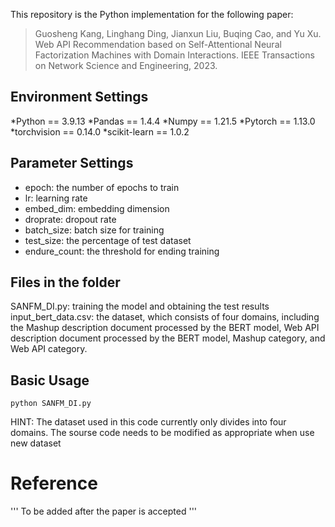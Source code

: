 This repository is the Python implementation for the following paper:
> Guosheng Kang, Linghang Ding, Jianxun Liu, Buqing Cao, and Yu Xu. Web API Recommendation based on Self-Attentional Neural Factorization Machines with Domain Interactions. IEEE Transactions on Network Science and Engineering, 2023.

## Environment Settings

*Python == 3.9.13
*Pandas == 1.4.4
*Numpy == 1.21.5
*Pytorch == 1.13.0
*torchvision == 0.14.0
*scikit-learn == 1.0.2


## Parameter Settings

- epoch: the number of epochs to train
- lr: learning rate
- embed_dim: embedding dimension
- droprate: dropout rate
- batch_size: batch size for training
- test_size: the percentage of test dataset
- endure_count: the threshold for ending training

## Files in the folder
SANFM_DI.py: training the model and obtaining the test results
input_bert_data.csv: the dataset, which consists of four domains, including the Mashup description document processed by the BERT model, Web API description document processed by the BERT model, Mashup category, and Web API category.


## Basic Usage

~~~
python SANFM_DI.py 
~~~

HINT: The dataset used in this code currently only divides into four domains. The sourse code needs to be modified as appropriate when use new dataset

# Reference 

'''
To be added after the paper is accepted
'''
